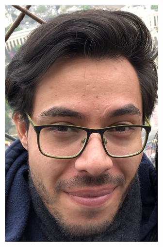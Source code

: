 ![Image of Laverden](https://github.com/Laverden/markdown-portfolio/blob/master/_includes/profile.png)
